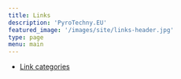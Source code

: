 ```yaml
---
title: Links 
description: 'PyroTechny.EU'
featured_image: '/images/site/links-header.jpg'
type: page
menu: main
---
```


* [Link categories](/links/categories)